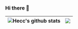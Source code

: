 ### Hi there 👋
<img align="center" src="https://github-readme-stats.vercel.app/api?username=ChangChunHe&show_icons=true&include_all_commits=true&theme=buefy&hide_border=true" alt="Hecc's github stats" /> | <img align="center" src="https://github-readme-stats.vercel.app/api/top-langs/?username=ChangChunHe&layout=compact&theme=buefy&hide_border=true&hide=javascript,html,jupyter+notebook" /> |
| ------------- | ------------- |
<!--
**ChangChunHe/ChangChunHe** is a ✨ _special_ ✨ repository because its `README.md` (this file) appears on your GitHub profile.

Here are some ideas to get you started:

- 🔭 I’m currently working on ...
- 🌱 I’m currently learning ...
- 👯 I’m looking to collaborate on ...
- 🤔 I’m looking for help with ...
- 💬 Ask me about ...
- 📫 How to reach me: ...
- 😄 Pronouns: ...
- ⚡ Fun fact: ...
-->
